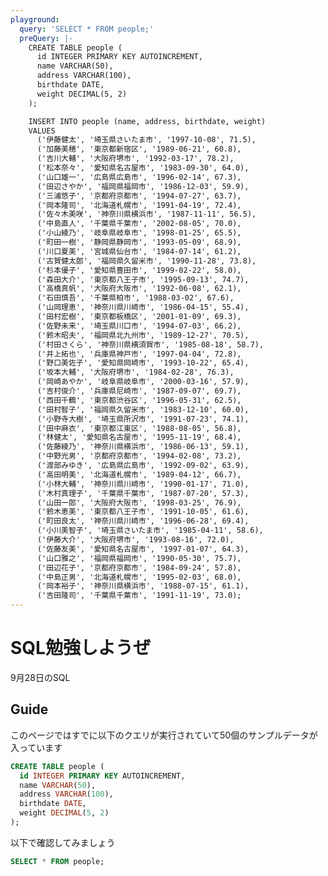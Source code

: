 ```yaml
---
playground:
  query: 'SELECT * FROM people;'
  preQuery: |-
    CREATE TABLE people (
      id INTEGER PRIMARY KEY AUTOINCREMENT,
      name VARCHAR(50),
      address VARCHAR(100),
      birthdate DATE,
      weight DECIMAL(5, 2)
    );

    INSERT INTO people (name, address, birthdate, weight)
    VALUES
      ('伊藤健太', '埼玉県さいたま市', '1997-10-08', 71.5),
      ('加藤美穂', '東京都新宿区', '1989-06-21', 60.8),
      ('吉川大輔', '大阪府堺市', '1992-03-17', 78.2),
      ('松本奈々', '愛知県名古屋市', '1983-09-30', 64.0),
      ('山口雄一', '広島県広島市', '1996-02-14', 67.3),
      ('田辺さやか', '福岡県福岡市', '1986-12-03', 59.9),
      ('三浦悠子', '京都府京都市', '1994-07-27', 63.7),
      ('岡本隆司', '北海道札幌市', '1991-04-19', 72.4),
      ('佐々木美咲', '神奈川県横浜市', '1987-11-11', 56.5),
      ('中島直人', '千葉県千葉市', '2002-08-05', 70.0),
      ('小山綾乃', '岐阜県岐阜市', '1998-01-25', 65.5),
      ('町田一樹', '静岡県静岡市', '1993-05-09', 68.9),
      ('川口夏美', '宮城県仙台市', '1984-07-14', 61.2),
      ('古賀健太郎', '福岡県久留米市', '1990-11-28', 73.8),
      ('杉本優子', '愛知県豊田市', '1999-02-22', 58.0),
      ('森田大介', '東京都八王子市', '1995-09-13', 74.7),
      ('高橋真帆', '大阪府大阪市', '1992-06-08', 62.1),
      ('石田慎吾', '千葉県柏市', '1988-03-02', 67.6),
      ('山岡理恵', '神奈川県川崎市', '1986-04-15', 55.4),
      ('田村宏樹', '東京都板橋区', '2001-01-09', 69.3),
      ('佐野未来', '埼玉県川口市', '1994-07-03', 66.2),
      ('鈴木昭夫', '福岡県北九州市', '1989-12-27', 70.5),
      ('村田さくら', '神奈川県横須賀市', '1985-08-18', 58.7),
      ('井上拓也', '兵庫県神戸市', '1997-04-04', 72.8),
      ('野口美佐子', '愛知県岡崎市', '1993-10-22', 65.4),
      ('坂本大輔', '大阪府堺市', '1984-02-28', 76.3),
      ('岡崎あやか', '岐阜県岐阜市', '2000-03-16', 57.9),
      ('吉村俊介', '兵庫県尼崎市', '1987-09-07', 69.7),
      ('西田千鶴', '東京都渋谷区', '1996-05-31', 62.5),
      ('田村智子', '福岡県久留米市', '1983-12-10', 60.0),
      ('小野寺大樹', '埼玉県所沢市', '1991-07-23', 74.1),
      ('田中麻衣', '東京都江東区', '1988-08-05', 56.8),
      ('林健太', '愛知県名古屋市', '1995-11-19', 68.4),
      ('佐藤綾乃', '神奈川県横浜市', '1986-06-13', 59.1),
      ('中野光男', '京都府京都市', '1994-02-08', 73.2),
      ('渡部みゆき', '広島県広島市', '1992-09-02', 63.9),
      ('高田明美', '北海道札幌市', '1989-04-12', 66.7),
      ('小林大輔', '神奈川県川崎市', '1990-01-17', 71.0),
      ('木村真理子', '千葉県千葉市', '1987-07-20', 57.3),
      ('山田一郎', '大阪府大阪市', '1998-03-25', 76.9),
      ('鈴木恵美', '東京都八王子市', '1991-10-05', 61.6),
      ('町田良太', '神奈川県川崎市', '1996-06-28', 69.4),
      ('小川美智子', '埼玉県さいたま市', '1985-04-11', 58.6),
      ('伊藤大介', '大阪府堺市', '1993-08-16', 72.0),
      ('佐藤友美', '愛知県名古屋市', '1997-01-07', 64.3),
      ('山口雅之', '福岡県福岡市', '1990-05-30', 75.7),
      ('田辺花子', '京都府京都市', '1984-09-24', 57.8),
      ('中島正男', '北海道札幌市', '1995-02-03', 68.0),
      ('岡本裕子', '神奈川県横浜市', '1988-07-15', 61.1),
      ('吉田隆司', '千葉県千葉市', '1991-11-19', 73.0);
---
```

# SQL勉強しようぜ
9月28日のSQL


## Guide
このページではすでに以下のクエリが実行されていて50個のサンプルデータが入っています
```SQL
CREATE TABLE people (
  id INTEGER PRIMARY KEY AUTOINCREMENT,
  name VARCHAR(50),
  address VARCHAR(100),
  birthdate DATE,
  weight DECIMAL(5, 2)
);
```

以下で確認してみましょう
```SQL
SELECT * FROM people;
```
